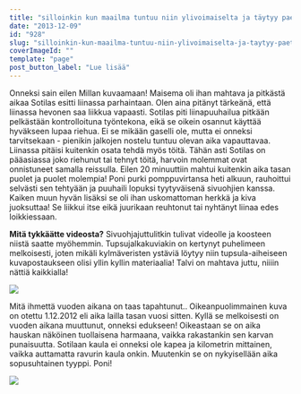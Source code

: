 ```yaml
---
title: "silloinkin kun maailma tuntuu niin ylivoimaiselta ja täytyy paeta paikalta."
date: "2013-12-09"
id: "928"
slug: "silloinkin-kun-maailma-tuntuu-niin-ylivoimaiselta-ja-taytyy-paeta-paikalta"
coverImageId: ""
template: "page"
post_button_label: "Lue lisää"
---
```


  

Onneksi sain eilen Millan kuvaamaan! Maisema oli ihan mahtava ja pitkästä aikaa Sotilas esitti liinassa parhaintaan. Olen aina pitänyt tärkeänä, että liinassa hevonen saa liikkua vapaasti. Sotilas piti liinapuuhailua pitkään pelkästään kontrolloituna työntekona, eikä se oikein osannut käyttää hyväkseen lupaa riehua. Ei se mikään gaselli ole, mutta ei onneksi tarvitsekaan - pienikin jalkojen nostelu tuntuu olevan aika vapauttavaa. Liinassa pitäisi kuitenkin osata tehdä myös töitä. Tähän asti Sotilas on pääasiassa joko riehunut tai tehnyt töitä, harvoin molemmat ovat onnistuneet samalla reissulla. Eilen 20 minuuttiin mahtui kuitenkin aika tasan puolet ja puolet molempia! Poni purki pomppuvirtansa heti alkuun, rauhoittui selvästi sen tehtyään ja puuhaili lopuksi tyytyväisenä sivuohjien kanssa. Kaiken muun hyvän lisäksi se oli ihan uskomattoman herkkä ja kiva juoksuttaa! Se liikkui itse eikä juurikaan reuhtonut tai nyhtänyt liinaa edes loikkiessaan.

  

**Mitä tykkäätte videosta?** Sivuohjajuttulitkin tulivat videolle ja koosteen niistä saatte myöhemmin. Tupsujalkakuviakin on kertynyt puhelimeen melkoisesti, joten mikäli kylmäveristen ystäviä löytyy niin tupsula-aiheiseen kuvapostaukseen olisi yllin kyllin materiaalia! Talvi on mahtava juttu, niiiin nättiä kaikkialla!

  

[![](/images/muutos2.png)](http://3.bp.blogspot.com/-dGhlfUSBODs/UqYdySMTGrI/AAAAAAAAHkw/PLFao0ebxLI/s1600/muutos2.png)

  

Mitä ihmettä vuoden aikana on taas tapahtunut.. Oikeanpuolimmainen kuva on otettu 1.12.2012 eli aika lailla tasan vuosi sitten. Kyllä se melkoisesti on vuoden aikana muuttunut, onneksi edukseen! Oikeastaan se on aika hauskan näköinen tuollaisena harmaana, vaikka rakastankin sen karvan punaisuutta. Sotilaan kaula ei onneksi ole kapea ja kilometrin mittainen, vaikka auttamatta ravurin kaula onkin. Muutenkin se on nykyisellään aika sopusuhtainen tyyppi. Poni!

  

[![](/images/ak_uusi.png)](http://2.bp.blogspot.com/-BbGsVOuHUds/UqYdzOtb9JI/AAAAAAAAHk0/d5IKAfU5zuE/s1600/ak_uusi.png)
